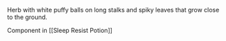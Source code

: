 Herb with white puffy balls on long stalks and spiky leaves that grow close to the ground.

Component in [[Sleep Resist Potion]]